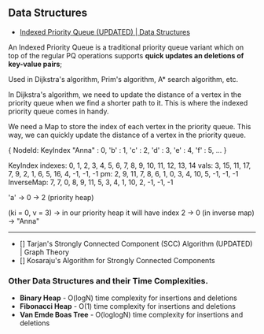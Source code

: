 ## Data Structures









 - [Indexed Priority Queue (UPDATED) | Data Structures](https://www.youtube.com/watch?v=jND_WJ8r7FE)
 
 An Indexed Priority Queue is a
 traditional priority queue variant
 which on top of the regular PQ
 operations supports **quick updates an deletions of key-value pairs**;

Used in Dijkstra's algorithm, Prim's algorithm, A* search algorithm, etc.


In Dijkstra's algorithm, we need to update the distance of a vertex in the priority queue when we find a shorter path to it.
This is where the indexed priority queue comes in handy.

We need a Map to store the index of each vertex in the priority queue.
This way, we can quickly update the distance of a vertex in the priority queue.

{
NodeId: KeyIndex
"Anna" : 0,
'b' : 1,
'c' : 2,
'd' : 3,
'e' : 4,
'f' : 5,
...
}


KeyIndex indexes:    0, 1,  2,  3,  4, 5,  6, 7, 8, 9,  10, 11, 12, 13, 14 
vals:				 3, 15, 11, 17, 7, 9,  2, 1, 6, 5,  16, 4,  -1, -1, -1 
pm:			 	     2, 9,  11, 7,  8, 6,  1, 0, 3, 4,  10, 5,  -1, -1, -1
InverseMap:			 7, 7,  0,  8,  9, 11, 5, 3, 4, 1,  10, 2,  -1, -1, -1


'a' -> 0 -> 2 (priority heap)



(ki = 0, v = 3)  -> in our priority heap it will have index 2 -> 0 (in inverse map) -> "Anna"

---

- [] Tarjan's Strongly Connected Component (SCC) Algorithm (UPDATED) | Graph Theory
- [] Kosaraju's Algorithm for Strongly Connected Components












### Other Data Structures and their Time Complexities.
* **Binary Heap** - O(logN) time complexity for insertions and deletions
* **Fibonacci Heap** - O(1) time complexity for insertions and deletions
* **Van Emde Boas Tree** - O(loglogN) time complexity for insertions and deletions
